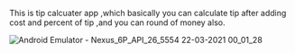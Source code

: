 This is tip calcuater app ,which basically you can calculate tip after adding cost and percent of tip ,and you can round of money also.


![Android Emulator - Nexus_6P_API_26_5554 22-03-2021 00_01_28](https://user-images.githubusercontent.com/71459989/111916697-3268dc00-8aa2-11eb-9e00-d195eac40fb0.png)

